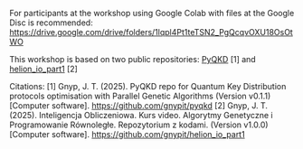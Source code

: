 For participants at the workshop using Google Colab with files at the Google Disc is recommended: https://drive.google.com/drive/folders/1lqpl4Pt1teTSN2_PgQcqvOXU18OsOtWO

This workshop is based on two public repositories: [PyQKD](https://github.com/gnypit/pyqkd/tree/v0.1.1) [1] and [helion_io_part1](https://github.com/gnypit/helion_io_part1) [2]

Citations:
[1] Gnyp, J. T. (2025). PyQKD repo for Quantum Key Distribution protocols optimisation with Parallel Genetic Algorithms (Version v0.1.1) [Computer software]. https://github.com/gnypit/pyqkd
[2] Gnyp, J. T. (2025). Inteligencja Obliczeniowa. Kurs video. Algorytmy Genetyczne i Programowanie Równoległe. Repozytorium z kodami. (Version v1.0.0) [Computer software]. https://github.com/gnypit/helion_io_part1
